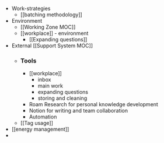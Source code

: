 - Work-strategies
    - [[batching methodology]]
- Environment
    - [[Working Zone MOC]]
    - [[workplace]] - environment
        - [[Expanding questions]]
- External [[Support System MOC]]
    - ### Tools
        - [[workplace]]
            - inbox
            - main work
            - expanding questions 
            - storing and cleaning
        - Roam Research for personal knowledge development
        - Notion for writing and team collaboration
        - Automation
    - [[Tag usage]]
- [[energy management]]
- 
